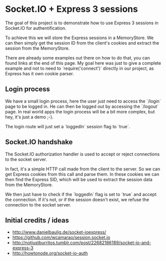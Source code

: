 # Socket.IO + Express 3 sessions

The goal of this project is to demonstrate how to use Express 3 sessions in Socket.IO for authentification.

To achieve this we will store the Express sessions in a MemoryStore. We can then simply get the session ID from the client's cookies and extract the session from the MemoryStore.

There are already some examples out there on how to do that, you can found links at the end of this page.
My goal here was just to give a complete example and not to need to ´require('connect')´ directly in our project, as Express has it own cookie parser.

## Login process

We have a small login process, here the user just need to access the ´/login´ page to be logged in. He can then be logged out by accessing the ´/logout´ page.
In real world apps the login process will be a bit more complex, but hey, it's just a demo ;-).

The login route will just set a ´loggedIn´ session flag to ´true´.

## Socket.IO handshake

The Socket.IO authorization handler is used to accept or reject connections to the socket server.

In fact, it's a simple HTTP call made from the client to the server. So we can get Express cookies from this call and parse them.
In these cookies we can then find the Express SID, which will be used to extract the session data from the MemoryStore.

We then just have to check if the ´loggedIn´ flag is set to ´true´ and accept the connection.
If it's not, or if the session doesn't exist, we refuse the connection to the socket server.

## Initial credits / ideas
- http://www.danielbaulig.de/socket-ioexpress/
- https://github.com/wcamarao/session.socket.io
- http://notjustburritos.tumblr.com/post/22682186189/socket-io-and-express-3
- http://howtonode.org/socket-io-auth